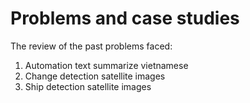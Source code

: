 # Problems and case studies
The review of the past problems faced:
1. Automation text summarize vietnamese 
2. Change detection satellite images
3. Ship detection satellite images
